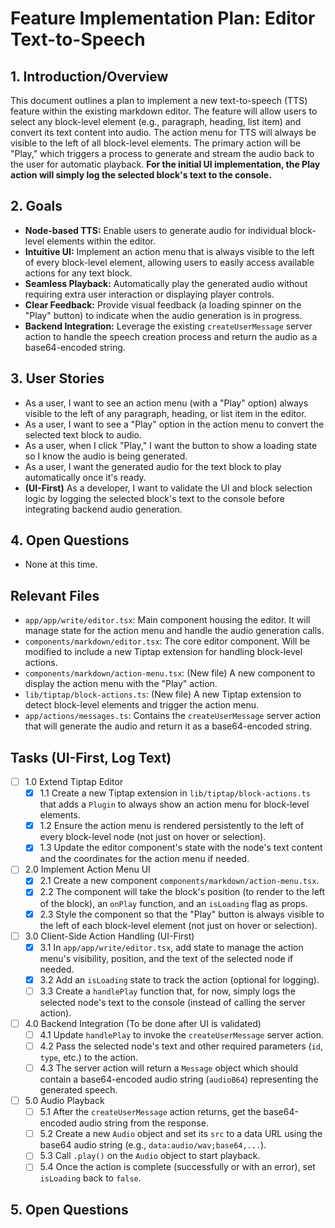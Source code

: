 # Feature Implementation Plan: Editor Text-to-Speech

## 1. Introduction/Overview

This document outlines a plan to implement a new text-to-speech (TTS) feature within the existing markdown editor. The feature will allow users to select any block-level element (e.g., paragraph, heading, list item) and convert its text content into audio. The action menu for TTS will always be visible to the left of all block-level elements. The primary action will be "Play," which triggers a process to generate and stream the audio back to the user for automatic playback. **For the initial UI implementation, the Play action will simply log the selected block's text to the console.**

## 2. Goals

- **Node-based TTS:** Enable users to generate audio for individual block-level elements within the editor.
- **Intuitive UI:** Implement an action menu that is always visible to the left of every block-level element, allowing users to easily access available actions for any text block.
- **Seamless Playback:** Automatically play the generated audio without requiring extra user interaction or displaying player controls.
- **Clear Feedback:** Provide visual feedback (a loading spinner on the "Play" button) to indicate when the audio generation is in progress.
- **Backend Integration:** Leverage the existing `createUserMessage` server action to handle the speech creation process and return the audio as a base64-encoded string.

## 3. User Stories

- As a user, I want to see an action menu (with a "Play" option) always visible to the left of any paragraph, heading, or list item in the editor.
- As a user, I want to see a "Play" option in the action menu to convert the selected text block to audio.
- As a user, when I click "Play," I want the button to show a loading state so I know the audio is being generated.
- As a user, I want the generated audio for the text block to play automatically once it's ready.
- **(UI-First)** As a developer, I want to validate the UI and block selection logic by logging the selected block's text to the console before integrating backend audio generation.

## 4. Open Questions

- None at this time.

## Relevant Files

- `app/app/write/editor.tsx`: Main component housing the editor. It will manage state for the action menu and handle the audio generation calls.
- `components/markdown/editor.tsx`: The core editor component. Will be modified to include a new Tiptap extension for handling block-level actions.
- `components/markdown/action-menu.tsx`: (New file) A new component to display the action menu with the "Play" action.
- `lib/tiptap/block-actions.ts`: (New file) A new Tiptap extension to detect block-level elements and trigger the action menu.
- `app/actions/messages.ts`: Contains the `createUserMessage` server action that will generate the audio and return it as a base64-encoded string.

## Tasks (UI-First, Log Text)

- [ ] 1.0 Extend Tiptap Editor
  - [x] 1.1 Create a new Tiptap extension in `lib/tiptap/block-actions.ts` that adds a `Plugin` to always show an action menu for block-level elements.
  - [x] 1.2 Ensure the action menu is rendered persistently to the left of every block-level node (not just on hover or selection).
  - [x] 1.3 Update the editor component's state with the node's text content and the coordinates for the action menu if needed.
- [ ] 2.0 Implement Action Menu UI
  - [x] 2.1 Create a new component `components/markdown/action-menu.tsx`.
  - [x] 2.2 The component will take the block's position (to render to the left of the block), an `onPlay` function, and an `isLoading` flag as props.
  - [x] 2.3 Style the component so that the "Play" button is always visible to the left of each block-level element (not just on hover or selection).
- [ ] 3.0 Client-Side Action Handling (UI-First)
  - [x] 3.1 In `app/app/write/editor.tsx`, add state to manage the action menu's visibility, position, and the text of the selected node if needed.
  - [x] 3.2 Add an `isLoading` state to track the action (optional for logging).
  - [ ] 3.3 Create a `handlePlay` function that, for now, simply logs the selected node's text to the console (instead of calling the server action).
- [ ] 4.0 Backend Integration (To be done after UI is validated)
  - [ ] 4.1 Update `handlePlay` to invoke the `createUserMessage` server action.
  - [ ] 4.2 Pass the selected node's text and other required parameters (`id`, `type`, etc.) to the action.
  - [ ] 4.3 The server action will return a `Message` object which should contain a base64-encoded audio string (`audioB64`) representing the generated speech.
- [ ] 5.0 Audio Playback
  - [ ] 5.1 After the `createUserMessage` action returns, get the base64-encoded audio string from the response.
  - [ ] 5.2 Create a new `Audio` object and set its `src` to a data URL using the base64 audio string (e.g., `data:audio/wav;base64,...`).
  - [ ] 5.3 Call `.play()` on the `Audio` object to start playback.
  - [ ] 5.4 Once the action is complete (successfully or with an error), set `isLoading` back to `false`.

## 5. Open Questions
